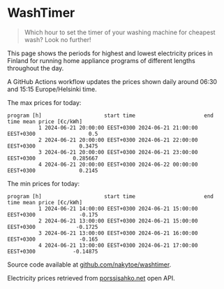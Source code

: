 
# WashTimer

> Which hour to set the timer of your washing machine for cheapest wash? Look no further!

This page shows the periods for highest and lowest electricity prices in Finland 
for running home appliance programs of different lengths throughout the day. 

A GitHub Actions workflow updates the prices shown daily around 06:30 and 15:15 Europe/Helsinki time.

The max prices for today:

	program [h]                    start time                      end time mean price [€c/kWh]
	          1 2024-06-21 20:00:00 EEST+0300 2024-06-21 21:00:00 EEST+0300                 0.5
	          2 2024-06-21 20:00:00 EEST+0300 2024-06-21 22:00:00 EEST+0300              0.3475
	          3 2024-06-21 20:00:00 EEST+0300 2024-06-21 23:00:00 EEST+0300            0.285667
	          4 2024-06-21 20:00:00 EEST+0300 2024-06-22 00:00:00 EEST+0300              0.2145

The min prices for today:

	program [h]                    start time                      end time mean price [€c/kWh]
	          1 2024-06-21 14:00:00 EEST+0300 2024-06-21 15:00:00 EEST+0300              -0.175
	          2 2024-06-21 13:00:00 EEST+0300 2024-06-21 15:00:00 EEST+0300             -0.1725
	          3 2024-06-21 13:00:00 EEST+0300 2024-06-21 16:00:00 EEST+0300              -0.165
	          4 2024-06-21 13:00:00 EEST+0300 2024-06-21 17:00:00 EEST+0300            -0.14875


Source code available at [github.com/nakytoe/washtimer](https://github.com/nakytoe/washtimer).

Electricity prices retrieved from [porssisahko.net](https://porssisahko.net/api) open API.
